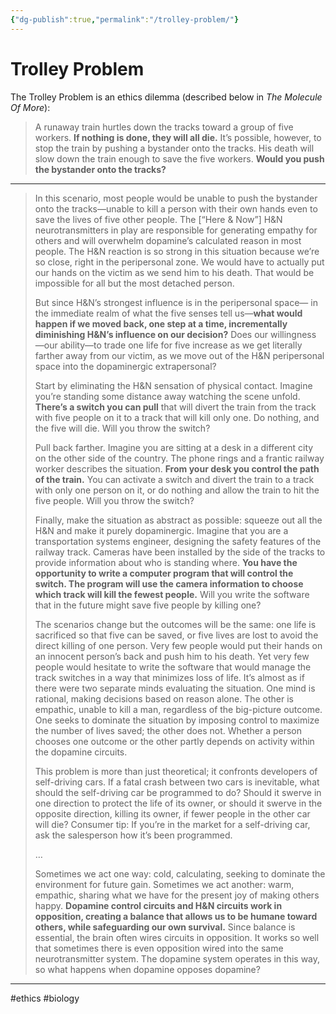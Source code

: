 ```yaml
---
{"dg-publish":true,"permalink":"/trolley-problem/"}
---
```



# Trolley Problem

The Trolley Problem is an ethics dilemma (described below in *The Molecule Of More*):

> A runaway train hurtles down the tracks toward a group of five workers. **If nothing is done, they will all die.** It’s possible, however, to stop the train by pushing a bystander onto the tracks. His death will slow down the train enough to save the five workers. **Would you push the bystander onto the tracks?**

---

> In this scenario, most people would be unable to push the bystander onto the tracks—unable to kill a person with their own hands even to save the lives of five other people. The \[“Here & Now”\] H&N neurotransmitters in play are responsible for generating empathy for others and will overwhelm dopamine’s calculated reason in most people. The H&N reaction is so strong in this situation because we’re so close, right in the peripersonal zone. We would have to actually put our hands on the victim as we send him to his death. That would be impossible for all but the most detached person.
>
> But since H&N’s strongest influence is in the peripersonal space— in the immediate realm of what the five senses tell us—**what would happen if we moved back, one step at a time, incrementally diminishing H&N’s influence on our decision?** Does our willingness —our ability—to trade one life for five increase as we get literally farther away from our victim, as we move out of the H&N peripersonal space into the dopaminergic extrapersonal?
>
> Start by eliminating the H&N sensation of physical contact. Imagine you’re standing some distance away watching the scene unfold. **There’s a switch you can pull** that will divert the train from the track with five people on it to a track that will kill only one. Do nothing, and the five will die. Will you throw the switch?
>
> Pull back farther. Imagine you are sitting at a desk in a different city on the other side of the country. The phone rings and a frantic railway worker describes the situation. **From your desk you control the path of the train.** You can activate a switch and divert the train to a track with only one person on it, or do nothing and allow the train to hit the five people. Will you throw the switch?
>
> Finally, make the situation as abstract as possible: squeeze out all the H&N and make it purely dopaminergic. Imagine that you are a transportation systems engineer, designing the safety features of the railway track. Cameras have been installed by the side of the tracks to provide information about who is standing where. **You have the opportunity to write a computer program that will control the switch. The program will use the camera information to choose which track will kill the fewest people.** Will you write the software that in the future might save five people by killing one?
>
> The scenarios change but the outcomes will be the same: one life is sacrificed so that five can be saved, or five lives are lost to avoid the direct killing of one person. Very few people would put their hands on an innocent person’s back and push him to his death. Yet very few people would hesitate to write the software that would manage the track switches in a way that minimizes loss of life. It’s almost as if there were two separate minds evaluating the situation. One mind is rational, making decisions based on reason alone. The other is empathic, unable to kill a man, regardless of the big-picture outcome. One seeks to dominate the situation by imposing control to maximize the number of lives saved; the other does not. Whether a person chooses one outcome or the other partly depends on activity within the dopamine circuits.
> 
> This problem is more than just theoretical; it confronts developers of self-driving cars. If a fatal crash between two cars is inevitable, what should the self-driving car be programmed to do? Should it swerve in one direction to protect the life of its owner, or should it swerve in the opposite direction, killing its owner, if fewer people in the other car will die? Consumer tip: If you’re in the market for a self-driving car, ask the salesperson how it’s been programmed.
> 
> …
> 
> Sometimes we act one way: cold, calculating, seeking to dominate the environment for future gain. Sometimes we act another: warm, empathic, sharing what we have for the present joy of making others happy. **Dopamine control circuits and H&N circuits work in opposition, creating a balance that allows us to be humane toward others, while safeguarding our own survival.** Since balance is essential, the brain often wires circuits in opposition. It works so well that sometimes there is even opposition wired into the same neurotransmitter system. The dopamine system operates in this way, so what happens when dopamine opposes dopamine?

---
#ethics #biology